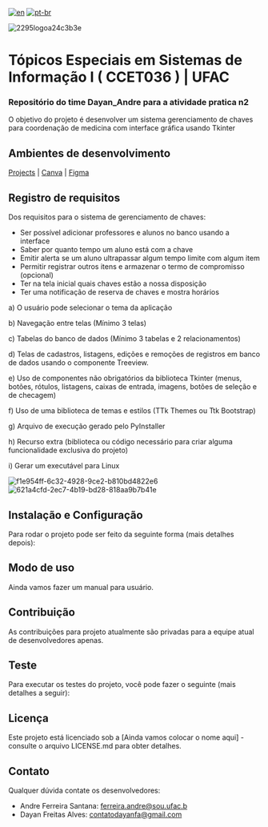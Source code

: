 [![en](https://img.shields.io/badge/lang-en-red.svg)](https://github.com/UFAC-SI/atividade-pratica-n2-dayan_andre_bancogui/edit/main/README.md)
[![pt-br](https://img.shields.io/badge/lang-pt--br-green.svg)](https://github.com/UFAC-SI/atividade-pratica-n2-dayan_andre_bancogui/edit/main/README.pt-br.md)

![2295logoa24c3b3e](https://user-images.githubusercontent.com/123272343/230566424-07422dd6-467e-4b1d-9a63-4cc905c78ea6.png)

# Tópicos Especiais em Sistemas de Informação I ( CCET036 ) | UFAC

### Repositório do time Dayan_Andre para a atividade pratica n2
O objetivo do projeto é desenvolver um sistema gerenciamento de chaves para coordenação de medicina com interface gráfica usando Tkinter

## Ambientes de desenvolvimento

[Projects](https://github.com/orgs/UFAC-SI/projects/16/views/1) |
[Canva](https://www.canva.com/design/DAGU0X3iyXk/LaYxyJieNeFXFJsD35CT4Q/edit?utm_content=DAGU0X3iyXk&utm_campaign=designshare&utm_medium=link2&utm_source=sharebutton) |
[Figma](https://www.figma.com/design/fDNYcLdhdQKYC5KajdHkrR/Untitled?t=kwgviLN6JOxw9CzY-1) 

## Registro de requisitos

Dos requisitos para o sistema de gerenciamento de chaves:
* Ser possível adicionar professores e alunos no banco usando a interface
* Saber por quanto tempo um aluno está com a chave
* Emitir alerta se um aluno ultrapassar algum tempo limite com algum item
* Permitir registrar outros itens e armazenar o termo de compromisso (opcional)
* Ter na tela inicial quais chaves estão a nossa disposição
* Ter uma notificação de reserva de chaves e mostra horários

a) O usuário pode selecionar o tema da aplicação

b) Navegação entre telas (Mínimo 3 telas)

c) Tabelas do banco de dados (Mínimo 3 tabelas e 2 relacionamentos)

d) Telas de cadastros, listagens, edições e remoções de registros em banco de dados usando o componente
Treeview.

e) Uso de componentes não obrigatórios da biblioteca Tkinter (menus, botões, rótulos, listagens, caixas de
entrada, imagens, botões de seleção e de checagem)

f) Uso de uma biblioteca de temas e estilos (TTk Themes ou Ttk Bootstrap)

g) Arquivo de execução gerado pelo PyInstaller

h) Recurso extra (biblioteca ou código necessário para criar alguma funcionalidade exclusiva do
projeto)

i) Gerar um executável para Linux

![f1e954ff-6c32-4928-9ce2-b810bd4822e6](https://github.com/user-attachments/assets/2c0696a7-52bb-4c99-9e37-8d05ee675f7f)
![621a4cfd-2ec7-4b19-bd28-818aa9b7b41e](https://github.com/user-attachments/assets/bb995ad2-359b-43e4-85e8-3decec8ab319)

## Instalação e Configuração

Para rodar o projeto pode ser feito da seguinte forma (mais detalhes depois):

## Modo de uso

Ainda vamos fazer um manual para usuário.

## Contribuição

As contribuições para projeto atualmente são privadas para a equipe atual de desenvolvedores apenas.

## Teste

Para executar os testes do projeto, você pode fazer o seguinte (mais detalhes a seguir):

## Licença

Este projeto está licenciado sob a [Ainda vamos colocar o nome aqui] - consulte o arquivo LICENSE.md para obter detalhes.

## Contato

Qualquer dúvida  contate os desenvolvedores:

* Andre Ferreira Santana: ferreira.andre@sou.ufac.b
* Dayan Freitas Alves: contatodayanfa@gmail.com
